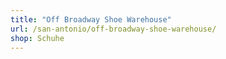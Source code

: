```yaml
---
title: "Off Broadway Shoe Warehouse"
url: /san-antonio/off-broadway-shoe-warehouse/
shop: Schuhe
---
```

